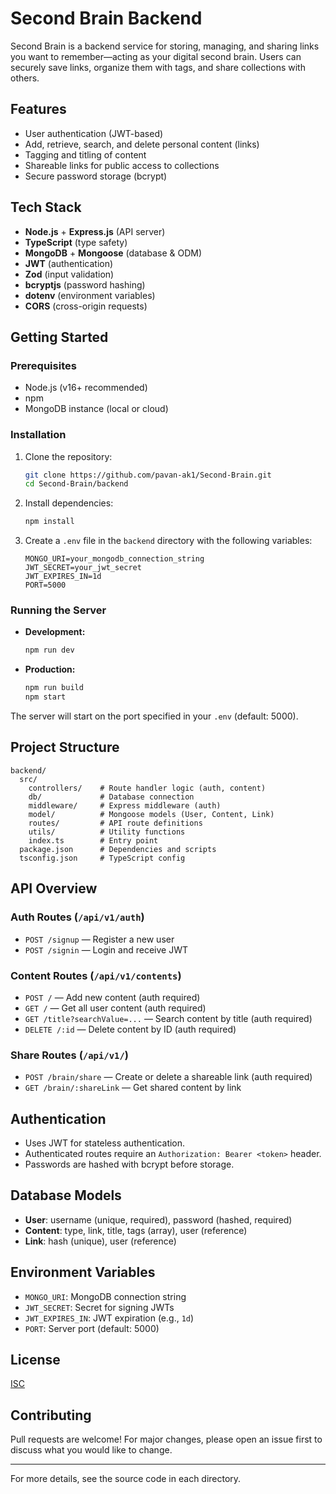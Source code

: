 # Second Brain Backend

Second Brain is a backend service for storing, managing, and sharing links you want to remember—acting as your digital second brain. Users can securely save links, organize them with tags, and share collections with others.

## Features
- User authentication (JWT-based)
- Add, retrieve, search, and delete personal content (links)
- Tagging and titling of content
- Shareable links for public access to collections
- Secure password storage (bcrypt)

## Tech Stack
- **Node.js** + **Express.js** (API server)
- **TypeScript** (type safety)
- **MongoDB** + **Mongoose** (database & ODM)
- **JWT** (authentication)
- **Zod** (input validation)
- **bcryptjs** (password hashing)
- **dotenv** (environment variables)
- **CORS** (cross-origin requests)

## Getting Started

### Prerequisites
- Node.js (v16+ recommended)
- npm
- MongoDB instance (local or cloud)

### Installation
1. Clone the repository:
   ```bash
   git clone https://github.com/pavan-ak1/Second-Brain.git
   cd Second-Brain/backend
   ```
2. Install dependencies:
   ```bash
   npm install
   ```
3. Create a `.env` file in the `backend` directory with the following variables:
   ```env
   MONGO_URI=your_mongodb_connection_string
   JWT_SECRET=your_jwt_secret
   JWT_EXPIRES_IN=1d
   PORT=5000
   ```

### Running the Server
- **Development:**
  ```bash
  npm run dev
  ```
- **Production:**
  ```bash
  npm run build
  npm start
  ```

The server will start on the port specified in your `.env` (default: 5000).

## Project Structure
```
backend/
  src/
    controllers/    # Route handler logic (auth, content)
    db/             # Database connection
    middleware/     # Express middleware (auth)
    model/          # Mongoose models (User, Content, Link)
    routes/         # API route definitions
    utils/          # Utility functions
    index.ts        # Entry point
  package.json      # Dependencies and scripts
  tsconfig.json     # TypeScript config
```

## API Overview

### Auth Routes (`/api/v1/auth`)
- `POST /signup` — Register a new user
- `POST /signin` — Login and receive JWT

### Content Routes (`/api/v1/contents`)
- `POST /` — Add new content (auth required)
- `GET /` — Get all user content (auth required)
- `GET /title?searchValue=...` — Search content by title (auth required)
- `DELETE /:id` — Delete content by ID (auth required)

### Share Routes (`/api/v1/`)
- `POST /brain/share` — Create or delete a shareable link (auth required)
- `GET /brain/:shareLink` — Get shared content by link

## Authentication
- Uses JWT for stateless authentication.
- Authenticated routes require an `Authorization: Bearer <token>` header.
- Passwords are hashed with bcrypt before storage.

## Database Models
- **User**: username (unique, required), password (hashed, required)
- **Content**: type, link, title, tags (array), user (reference)
- **Link**: hash (unique), user (reference)

## Environment Variables
- `MONGO_URI`: MongoDB connection string
- `JWT_SECRET`: Secret for signing JWTs
- `JWT_EXPIRES_IN`: JWT expiration (e.g., `1d`)
- `PORT`: Server port (default: 5000)

## License
[ISC](LICENSE)

## Contributing
Pull requests are welcome! For major changes, please open an issue first to discuss what you would like to change.

---
For more details, see the source code in each directory. 